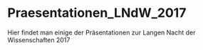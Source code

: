 # Praesentationen_LNdW_2017
Hier findet man einige der Präsentationen zur Langen Nacht der Wissenschaften 2017
